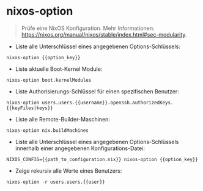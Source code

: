 # nixos-option

> Prüfe eine NixOS Konfiguration.
> Mehr Informationen: <https://nixos.org/manual/nixos/stable/index.html#sec-modularity>.

- Liste alle Unterschlüssel eines angegebenen Options-Schlüssels:

`nixos-option {{option_key}}`

- Liste aktuelle Boot-Kernel Module:

`nixos-option boot.kernelModules`

- Liste Authorisierungs-Schlüssel für einen spezifischen Benutzer:

`nixos-option users.users.{{username}}.openssh.authorizedKeys.{{keyFiles|keys}}`

- Liste alle Remote-Builder-Maschinen:

`nixos-option nix.buildMachines`

- Liste alle Unterschlüssel eines angegebenen Options-Schlüssels innerhalb einer angegebenen Konfigurations-Datei:

`NIXOS_CONFIG={{path_to_configuration.nix}} nixos-option {{option_key}}`

- Zeige rekursiv alle Werte eines Benutzers:

`nixos-option -r users.users.{{user}}`
